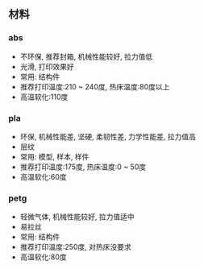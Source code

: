 ## 材料

### abs

- 不环保, 推荐封箱, 机械性能较好, 拉力值低
- 光滑, 打印效果好
- 常用: 结构件
- 推荐打印温度:210 ~ 240度, 热床温度:80度以上
- 高温软化:110度

### pla

- 环保, 机械性能差, 坚硬, 柔韧性差, 力学性能差, 拉力值高
- 层纹
- 常用: 模型, 样本, 样件
- 推荐打印温度:175度, 热床温度:0 ~ 50度
- 高温软化:60度

### petg

- 轻微气体, 机械性能较好, 拉力值适中
- 易拉丝
- 常用: 结构件
- 推荐打印温度:250度, 对热床没要求
- 高温软化:80度